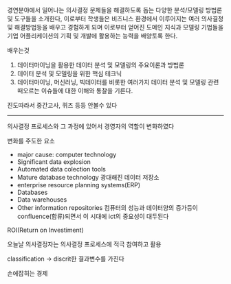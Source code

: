 경연분야에서 일어나는 의사결정 문제들을 해결하도록 돕는 다양한 분석/모델링 방법론 및 도구들을 소개한다, 이로부터 학생들은 비즈니스 환경에서 이루어지는 여러 의사결정 및 해결방법등을 배우고 경험하게 되며 이로부터 얻어진 도메인 지식과 모델링 기법들을 기업 어플리케이션의 기획 및 개발에 활용하는 능력을 배양토록 한다. 


배우는것
1. 데이터마이닝을 활용한 데이터 분석 및 모델링의 주요이론과 방법론
2. 데이터 분석 및 모델링을 위한 핵심 테크닉
3. 데이터마이닝, 머신러닝, 빅데이터를 비롯한 여러가지 데이터 분석 및 모델링 관련 떠오르는 이슈들에 대한 이해와 통찰을 기른다.


진도따라서 중간고사, 퀴즈 등등 안볼수 있다



---
의사결정 프로세스와 그 과정에 있어서 경영자의 역할이 변화하였다

변화를 주도한 요소
- major cause: computer technology
- Significant data explosion
- Automated data colection tools
- Mature database technology
광대해진 데이터 저장소
- enterprise resource planning systems(ERP)
- Databases
- Data warehouses
- Other information repositories
컴퓨터의 성능과 데이터양의 증가등이 confluence(합류)되면서 이 시대에 ict의 중요성이 대두된다

ROI(Return on Investiment)

오늘날 의사결정자는 의사결정 프로세스에 적극 참여하고 활용

classification -> discrit한 결과변수를 가진다

손에잡히는 경제